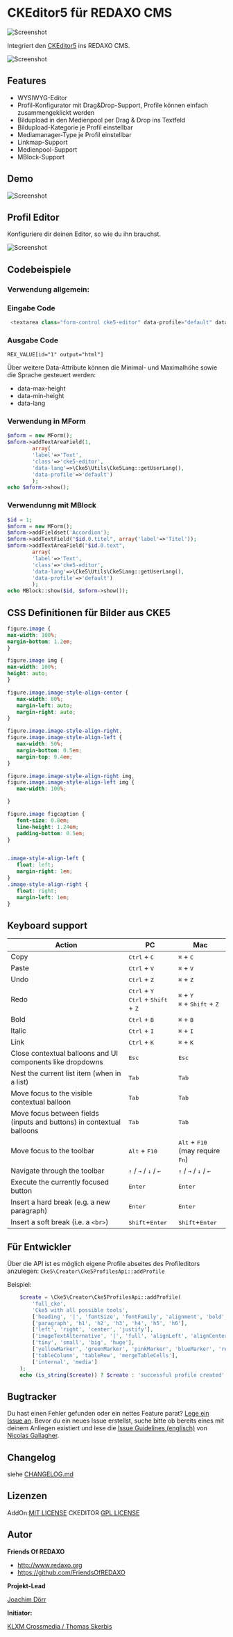 # CKEditor5 für REDAXO CMS

![Screenshot](https://raw.githubusercontent.com/FriendsOfREDAXO/cke5/assets/ckeditor_01.png)

Integriert den [CKEditor5](https://ckeditor.com) ins REDAXO CMS.

![Screenshot](https://raw.githubusercontent.com/FriendsOfREDAXO/cke5/assets/ck5.png)

## Features

- WYSIWYG-Editor
- Profil-Konfigurator mit Drag&Drop-Support, Profile können einfach zusammengeklickt werden
- Bildupload in den Medienpool per Drag & Drop ins Textfeld
- Bildupload-Kategorie je Profil einstellbar
- Mediamanager-Type je Profil einstellbar
- Linkmap-Support
- Medienpool-Support
- MBlock-Support

## Demo

![Screenshot](https://raw.githubusercontent.com/FriendsOfREDAXO/cke5/assets/ckeditor5_demo.gif)

## Profil Editor

Konfiguriere dir deinen Editor, so wie du ihn brauchst.

![Screenshot](https://raw.githubusercontent.com/FriendsOfREDAXO/cke5/assets/ckeditor_profile_editor_demo.gif)

## Codebeispiele

### Verwendung allgemein:

### Eingabe Code

```php 
 <textarea class="form-control cke5-editor" data-profile="default" data-lang="<?php echo \Cke5\Utils\Cke5Lang::getUserLang(); ?>" name="REX_INPUT_VALUE[1]">REX_VALUE[1]</textarea>
```
### Ausgabe Code
`REX_VALUE[id="1" output="html"]`

Über weitere Data-Attribute können die Minimal- und Maximalhöhe sowie die Sprache gesteuert werden: 

- data-max-height
- data-min-height
- data-lang

### Verwendung in MForm
```php
$mform = new MForm();
$mform->addTextAreaField(1, 
        array(
        'label'=>'Text',
        'class'=>'cke5-editor', 
        'data-lang'=>\Cke5\Utils\Cke5Lang::getUserLang(), 
        'data-profile'=>'default')
        );
echo $mform->show();
```

### Verwendunng mit MBlock

```php
$id = 1;
$mform = new MForm();
$mform->addFieldset('Accordion');
$mform->addTextField("$id.0.titel", array('label'=>'Titel'));
$mform->addTextAreaField("$id.0.text", 
        array(
        'label'=>'Text',
        'class'=>'cke5-editor', 
        'data-lang'=>\Cke5\Utils\Cke5Lang::getUserLang(), 
        'data-profile'=>'default')
        );
echo MBlock::show($id, $mform->show());
```

## CSS Definitionen für Bilder aus CKE5

```css
figure.image {
max-width: 100%;
margin-bottom: 1.2em;
}

figure.image img {
max-width: 100%;
height: auto;
}

figure.image.image-style-align-center {
   max-width: 80%;
   margin-left: auto;
   margin-right: auto;
}

figure.image.image-style-align-right,
figure.image.image-style-align-left {
   max-width: 50%;
   margin-bottom: 0.5em;
   margin-top: 0.4em;
}

figure.image.image-style-align-right img,
figure.image.image-style-align-left img {
   max-width: 100%;

}

figure.image figcaption {
   font-size: 0.8em;
   line-height: 1.24em;
   padding-bottom: 0.5em;
}


.image-style-align-left {
   float: left;
   margin-right: 1em;
}
.image-style-align-right {
   float: right;
   margin-left: 1em;
}
```

## Keyboard support


| Action | PC | Mac |
|-----|---|-----|
| Copy | <kbd>Ctrl</kbd> + <kbd>C</kbd> | <kbd>⌘</kbd> + <kbd>C</kbd> |
| Paste | <kbd>Ctrl</kbd> + <kbd>V</kbd> | <kbd>⌘</kbd> + <kbd>V</kbd> |
| Undo | <kbd>Ctrl</kbd> + <kbd>Z</kbd> | <kbd>⌘</kbd> + <kbd>Z</kbd> |
| Redo | <kbd>Ctrl</kbd> + <kbd>Y</kbd> <br> <kbd>Ctrl</kbd> + <kbd>Shift</kbd> + <kbd>Z</kbd>  | <kbd>⌘</kbd> + <kbd>Y</kbd> <br> <kbd>⌘</kbd> + <kbd>Shift</kbd> + <kbd>Z</kbd> |
| Bold | <kbd>Ctrl</kbd> + <kbd>B</kbd> | <kbd>⌘</kbd> + <kbd>B</kbd> |
| Italic | <kbd>Ctrl</kbd> + <kbd>I</kbd> | <kbd>⌘</kbd> + <kbd>I</kbd> |
| Link | <kbd>Ctrl</kbd> + <kbd>K</kbd> | <kbd>⌘</kbd> + <kbd>K</kbd> |
| Close contextual balloons and UI components like dropdowns | <kbd>Esc</kbd> | <kbd>Esc</kbd> |
| Nest the current list item (when in a list) | <kbd>Tab</kbd> | <kbd>Tab</kbd> |
| Move focus to the visible contextual balloon | <kbd>Tab</kbd> | <kbd>Tab</kbd> |
| Move focus between fields (inputs and buttons) in contextual balloons | <kbd>Tab</kbd> | <kbd>Tab</kbd> |
| Move focus to the toolbar | <kbd>Alt</kbd> + <kbd>F10</kbd> | <kbd>Alt</kbd> + <kbd>F10</kbd> <br> (may require <kbd>Fn</kbd>) |
| Navigate through the toolbar | <kbd>↑</kbd> / <kbd>→</kbd> / <kbd>↓</kbd> / <kbd>←</kbd> | <kbd>↑</kbd> / <kbd>→</kbd> / <kbd>↓</kbd> / <kbd>←</kbd> |
| Execute the currently focused button | <kbd>Enter</kbd> | <kbd>Enter</kbd> |
| Insert a hard break (e.g. a new paragraph) | <kbd>Enter</kbd> | <kbd>Enter</kbd> |
| Insert a soft break (i.e. a `<br>`) | <kbd>Shift</kbd>+<kbd>Enter</kbd> | <kbd>Shift</kbd>+<kbd>Enter</kbd> |

## Für Entwickler

Über die API ist es möglich eigene Profile abseites des Profileditors anzulegen: `Cke5\Creator\Cke5ProfilesApi::addProfile`

Beispiel: 

```php
    $create = \Cke5\Creator\Cke5ProfilesApi::addProfile(
        'full_cke',
        'Cke5 with all possible tools',
        ['heading', '|', 'fontSize', 'fontFamily', 'alignment', 'bold', 'italic', 'underline', 'super', 'sub', 'strikethrough', 'insertTable', 'code', 'link', 'rexImage', 'bulletedList', 'numberedList', 'blockQuote', 'highlight', 'emoji', 'undo', 'redo'],
        ['paragraph', 'h1', 'h2', 'h3', 'h4', 'h5', 'h6'],
        ['left', 'right', 'center', 'justify'],
        ['imageTextAlternative', '|', 'full', 'alignLeft', 'alignCenter', 'alignRight'],
        ['tiny', 'small', 'big', 'huge'],
        ['yellowMarker', 'greenMarker', 'pinkMarker', 'blueMarker', 'redPen', 'greenPen'],
        ['tableColumn', 'tableRow', 'mergeTableCells'],
        ['internal', 'media']
    );
    echo (is_string($create)) ? $create : 'successful profile created';
```



## Bugtracker

Du hast einen Fehler gefunden oder ein nettes Feature parat? [Lege ein Issue an](https://github.com/FriendsOfREDAXO/cke5/issues). Bevor du ein neues Issue erstellst, suche bitte ob bereits eines mit deinem Anliegen existiert und lese die [Issue Guidelines (englisch)](https://github.com/necolas/issue-guidelines) von [Nicolas Gallagher](https://github.com/necolas/).


## Changelog

siehe [CHANGELOG.md](https://github.com/FriendsOfREDAXO/cke5/blob/master/CHANGELOG.md)

## Lizenzen

AddOn:[MIT LICENSE](https://github.com/FriendsOfREDAXO/cke5/blob/master/LICENSE)
CKEDITOR [GPL LICENSE](https://github.com/ckeditor/ckeditor5/blob/master/LICENSE.md)


## Autor

**Friends Of REDAXO**

* http://www.redaxo.org
* https://github.com/FriendsOfREDAXO

**Projekt-Lead**

[Joachim Dörr](https://github.com/joachimdoerr)

**Initiator:**

[KLXM Crossmedia / Thomas Skerbis](https://klxm.de)
